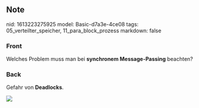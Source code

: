 ## Note
nid: 1613223275925
model: Basic-d7a3e-4ce08
tags: 05_verteilter_speicher, 11_para_block_prozess
markdown: false

### Front
Welches Problem muss man bei <b>synchronem Message-Passing</b>
beachten?

### Back
Gefahr von <b>Deadlocks</b>.
<div><img src=
"paste-bcfffcd165637c9192f6da06fa5262fed2c325a4.jpg"></div>
